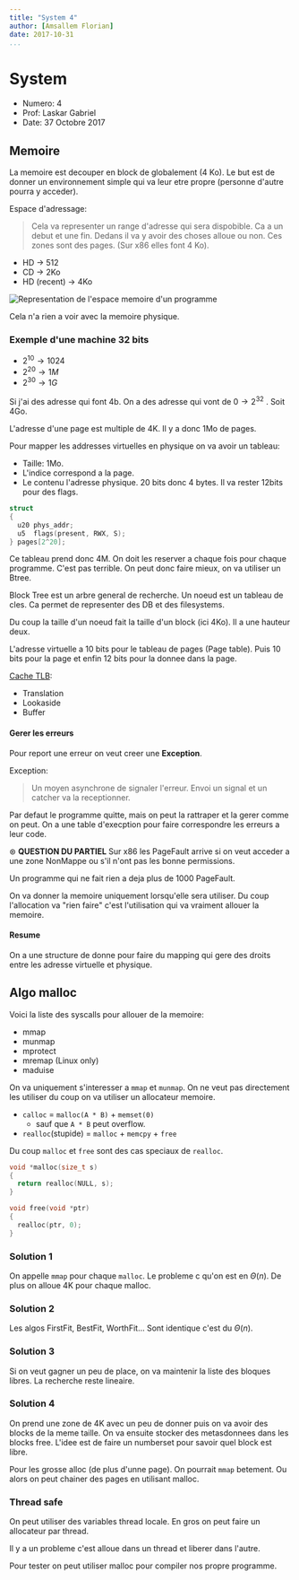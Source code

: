 ```yaml
---
title: "System 4"
author: [Amsallem Florian]
date: 2017-10-31
...
```


# System

* Numero: 4
* Prof: Laskar Gabriel
* Date: 37 Octobre 2017

## Memoire

La memoire est decouper en block de globalement (4 Ko).
Le but est de donner un environnement simple qui va leur etre propre (personne
d'autre pourra y acceder).

Espace d'adressage:

> Cela va representer un range d'adresse qui sera dispobible. Ca a un debut et
une fin. Dedans il va y avoir des choses alloue ou non. Ces zones sont des pages.
(Sur x86 elles font 4 Ko).

* HD $\rightarrow$ 512
* CD $\rightarrow$ 2Ko
* HD (recent) $\rightarrow$ 4Ko

![Representation de l'espace memoire d'un programme](https://gabrieletolomei.files.wordpress.com/2013/10/program_in_memory2.png?w=250)

Cela n'a rien a voir avec la memoire physique.

### Exemple d'une machine 32 bits

* $2^{10} \rightarrow 1024$
* $2^{20} \rightarrow 1M$
* $2^{30} \rightarrow 1G$

Si j'ai des adresse qui font 4b. On a des adresse qui vont de $0 \rightarrow 2^{32}$
. Soit 4Go.

L'adresse d'une page est multiple de 4K. Il y a donc 1Mo de pages.

Pour mapper les addresses virtuelles en physique on va avoir un tableau:

* Taille: 1Mo.
* L'indice correspond a la page.
* Le contenu l'adresse physique. 20 bits donc 4 bytes. Il va rester 12bits pour
des flags.

```C
struct
{
  u20 phys_addr;
  u5  flags(present, RWX, S);
} pages[2^20];
```

Ce tableau prend donc 4M. On doit les reserver a chaque fois pour chaque programme.
C'est pas terrible. On peut donc faire mieux, on va utiliser un Btree.

Block Tree est un arbre general de recherche. Un noeud est un tableau de cles.
Ca permet de representer des DB et des filesystems.

Du coup la taille d'un noeud fait la taille d'un block (ici 4Ko). Il a une hauteur
deux.

L'adresse virtuelle a 10 bits pour le tableau de pages (Page table).
Puis 10 bits pour la page et enfin 12 bits pour la donnee dans la page.


[Cache TLB](https://fr.wikipedia.org/wiki/Translation_lookaside_buffer):

* Translation
* Lookaside
* Buffer

#### Gerer les erreurs

Pour report une erreur on veut creer une **Exception**.

Exception:

> Un moyen asynchrone de signaler l'erreur. Envoi un signal et un catcher va la
receptionner.

Par defaut le programme quitte, mais on peut la rattraper et la gerer comme on
peut. On a une table d'execption pour faire correspondre les erreurs a leur code.

$\circledast$ **QUESTION DU PARTIEL** Sur x86 les PageFault arrive si on veut acceder a une zone NonMappe ou s'il n'ont pas les bonne permissions.

Un programme qui ne fait rien a deja plus de 1000 PageFault.

On va donner la memoire uniquement lorsqu'elle sera utiliser. Du coup
l'allocation va "rien faire" c'est l'utilisation qui va vraiment allouer la memoire.

#### Resume

On a une structure de donne pour faire du mapping qui gere des droits entre les
adresse virtuelle et physique.

## Algo malloc

Voici la liste des syscalls pour allouer de la memoire:

* mmap
* munmap
* mprotect
* mremap (Linux only)
* maduise

On va uniquement s'interesser a `mmap` et `munmap`. On ne veut pas directement
les utiliser du coup on va utiliser un allocateur memoire.

* `calloc` = `malloc(A * B)` + `memset(0)`
  * sauf que `A * B` peut overflow.
* `realloc`(stupide) = `malloc` + `memcpy` + `free`

Du coup `malloc` et `free` sont des cas speciaux de `realloc`.

```C
void *malloc(size_t s)
{
  return realloc(NULL, s);
}
```

```C
void free(void *ptr)
{
  realloc(ptr, 0);
}
```

###  Solution 1

On appelle `mmap` pour chaque `malloc`. Le probleme c qu'on est en $\Theta(n)$.
De plus on alloue 4K pour chaque malloc.

### Solution 2

Les algos FirstFit, BestFit, WorthFit... Sont identique c'est du $\Theta(n)$.

### Solution 3

Si on veut gagner un peu de place, on va maintenir la liste des bloques libres.
La recherche reste lineaire.

### Solution 4

On prend une zone de 4K avec un peu de donner puis on va avoir des blocks
de la meme taille. On va ensuite stocker des metasdonnees dans les blocks
free. L'idee est de faire un numberset pour savoir quel block est libre.

Pour les grosse alloc (de plus d'unne page). On pourrait `mmap` betement.
Ou alors on peut chainer des pages en utilisant malloc.

### Thread safe

On peut utiliser des variables thread locale. En gros on peut faire un allocateur
par thread.

Il y a un probleme c'est alloue dans un thread et liberer dans l'autre.

Pour tester on peut utiliser malloc pour compiler nos propre programme.
